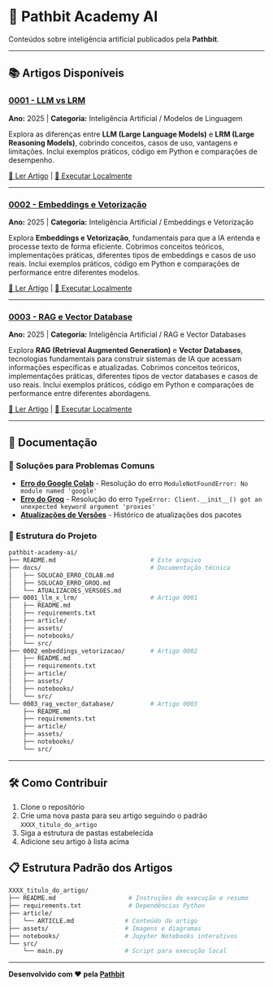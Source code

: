 # 🚀 Pathbit Academy AI

Conteúdos sobre inteligência artificial publicados pela **Pathbit**.

---

## 📚 Artigos Disponíveis

### [0001 - LLM vs LRM](./0001_llm_x_lrm/)

**Ano:** 2025 | **Categoria:** Inteligência Artificial / Modelos de Linguagem

Explora as diferenças entre **LLM (Large Language Models)** e **LRM (Large Reasoning Models)**, cobrindo conceitos, casos de uso, vantagens e limitações. Inclui exemplos práticos, código em Python e comparações de desempenho.

[📖 Ler Artigo](./0001_llm_x_lrm/) | [🔧 Executar Localmente](./0001_llm_x_lrm/README.md)

---

### [0002 - Embeddings e Vetorização](./0002_embeddings_vetorizacao/)

**Ano:** 2025 | **Categoria:** Inteligência Artificial / Embeddings e Vetorização

Explora **Embeddings e Vetorização**, fundamentais para que a IA entenda e processe texto de forma eficiente. Cobrimos conceitos teóricos, implementações práticas, diferentes tipos de embeddings e casos de uso reais. Inclui exemplos práticos, código em Python e comparações de performance entre diferentes modelos.

[📖 Ler Artigo](./0002_embeddings_vetorizacao/) | [🔧 Executar Localmente](./0002_embeddings_vetorizacao/README.md)

---

### [0003 - RAG e Vector Database](./0003_rag_vector_database/)

**Ano:** 2025 | **Categoria:** Inteligência Artificial / RAG e Vector Databases

Explora **RAG (Retrieval Augmented Generation)** e **Vector Databases**, tecnologias fundamentais para construir sistemas de IA que acessam informações específicas e atualizadas. Cobrimos conceitos teóricos, implementações práticas, diferentes tipos de vector databases e casos de uso reais. Inclui exemplos práticos, código em Python e comparações de performance entre diferentes abordagens.

[📖 Ler Artigo](./0003_rag_vector_database/) | [🔧 Executar Localmente](./0003_rag_vector_database/README.md)

---

## 📖 Documentação

### 🔧 Soluções para Problemas Comuns

- **[Erro do Google Colab](./docs/SOLUCAO_ERRO_COLAB.md)** - Resolução do erro `ModuleNotFoundError: No module named 'google'`
- **[Erro do Groq](./docs/SOLUCAO_ERRO_GROQ.md)** - Resolução do erro `TypeError: Client.__init__() got an unexpected keyword argument 'proxies'`
- **[Atualizações de Versões](./docs/ATUALIZACOES_VERSOES.md)** - Histórico de atualizações dos pacotes

### 📁 Estrutura do Projeto

```bash
pathbit-academy-ai/
├── README.md                          # Este arquivo
├── docs/                              # Documentação técnica
│   ├── SOLUCAO_ERRO_COLAB.md
│   ├── SOLUCAO_ERRO_GROQ.md
│   └── ATUALIZACOES_VERSOES.md
├── 0001_llm_x_lrm/                    # Artigo 0001
│   ├── README.md
│   ├── requirements.txt
│   ├── article/
│   ├── assets/
│   ├── notebooks/
│   └── src/
├── 0002_embeddings_vetorizacao/       # Artigo 0002
│   ├── README.md
│   ├── requirements.txt
│   ├── article/
│   ├── assets/
│   ├── notebooks/
│   └── src/
└── 0003_rag_vector_database/          # Artigo 0003
    ├── README.md
    ├── requirements.txt
    ├── article/
    ├── assets/
    ├── notebooks/
    └── src/
```

---

## 🛠️ Como Contribuir

1. Clone o repositório
2. Crie uma nova pasta para seu artigo seguindo o padrão `XXXX_titulo_do_artigo`
3. Siga a estrutura de pastas estabelecida
4. Adicione seu artigo à lista acima

## 📋 Estrutura Padrão dos Artigos

```bash
XXXX_titulo_do_artigo/
├── README.md                    # Instruções de execução e resumo
├── requirements.txt             # Dependências Python
├── article/
│   └── ARTICLE.md              # Conteúdo do artigo
├── assets/                     # Imagens e diagramas
├── notebooks/                  # Jupyter Notebooks interativos
└── src/
    └── main.py                 # Script para execução local
```

---

**Desenvolvido com ❤️ pela [Pathbit](https://pathbit.com)**
